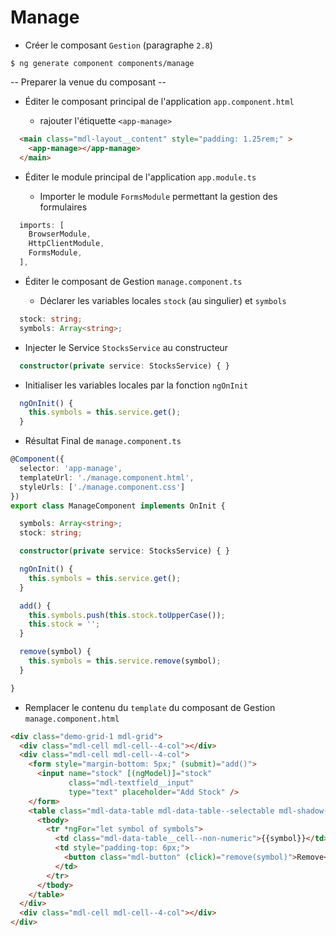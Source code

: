 # Manage

* Créer le composant `Gestion` (paragraphe `2.8`)

```
$ ng generate component components/manage
```

-- Preparer la venue du composant --

* Éditer le composant principal de l'application `app.component.html`

  - rajouter l'étiquette `<app-manage>`

```html
  <main class="mdl-layout__content" style="padding: 1.25rem;" >
    <app-manage></app-manage>
  </main>
```

* Éditer le module principal de l'application `app.module.ts`

  - Importer le module `FormsModule` permettant la gestion des formulaires

```typescript
  imports: [
    BrowserModule,
    HttpClientModule,
    FormsModule,
  ],
```



* Éditer le composant de Gestion `manage.component.ts`

   - Déclarer les variables locales `stock` (au singulier) et `symbols`

```typescript
  stock: string;
  symbols: Array<string>;
```
   - Injecter le Service `StocksService` au constructeur

```typescript
  constructor(private service: StocksService) { }
```
   - Initialiser les variables locales par la fonction `ngOnInit`

```typescript
  ngOnInit() {
    this.symbols = this.service.get();
  }
```

* Résultat Final de `manage.component.ts`

```typescript
@Component({
  selector: 'app-manage',
  templateUrl: './manage.component.html',
  styleUrls: ['./manage.component.css']
})
export class ManageComponent implements OnInit {

  symbols: Array<string>;
  stock: string;

  constructor(private service: StocksService) { }

  ngOnInit() {
    this.symbols = this.service.get();
  }

  add() {
    this.symbols.push(this.stock.toUpperCase());
    this.stock = '';
  }

  remove(symbol) {
    this.symbols = this.service.remove(symbol);
  }

}
```

* Remplacer le contenu du `template` du composant de Gestion `manage.component.html`

```html
<div class="demo-grid-1 mdl-grid">
  <div class="mdl-cell mdl-cell--4-col"></div>
  <div class="mdl-cell mdl-cell--4-col">
    <form style="margin-bottom: 5px;" (submit)="add()">
      <input name="stock" [(ngModel)]="stock" 
             class="mdl-textfield__input" 
             type="text" placeholder="Add Stock" />
    </form>
    <table class="mdl-data-table mdl-data-table--selectable mdl-shadow--2dp" style="width: 100%;">
      <tbody>
        <tr *ngFor="let symbol of symbols">
          <td class="mdl-data-table__cell--non-numeric">{{symbol}}</td>
          <td style="padding-top: 6px;">
            <button class="mdl-button" (click)="remove(symbol)">Remove</button>
          </td>
        </tr>
      </tbody>
    </table>
  </div>
  <div class="mdl-cell mdl-cell--4-col"></div>
</div>
```

